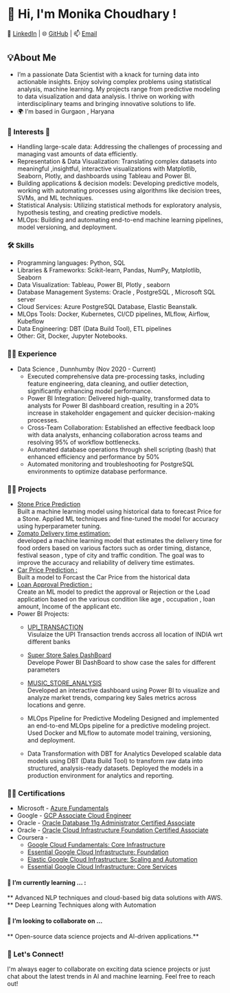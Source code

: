 # 👋 Hi, I'm Monika Choudhary !
🔗 [LinkedIn](https://www.linkedin.com/in/monika-choudhary-78486619/) | 🌐 [GitHub](https://github.com/MonikaChoudhary01) | 📫 [Email](saimonika01@gmail.com)

## 💡About Me

- I’m a passionate Data Scientist with a knack for turning data into actionable insights. Enjoy solving complex problems using statistical analysis, machine learning. My projects range from predictive modeling  to data visualization and  data analysis. I thrive on working with interdisciplinary teams and bringing innovative solutions to life.
- 🌍 I’m based in Gurgaon , Haryana

### 👀 Interests 🔭 

- Handling large-scale data: Addressing the challenges of processing and managing vast amounts of data efficiently.
- Representation & Data Visualization: Translating complex datasets into meaningful ,insightful, interactive visualizations with Matplotlib, Seaborn, Plotly, and dashboards using Tableau and Power BI.
- Building applications & decision models: Developing predictive models, working with automating processes using algorithms like decision trees, SVMs, and ML techniques.
- Statistical Analysis: Utilizing statistical methods for exploratory analysis, hypothesis testing, and creating predictive models.
- MLOps: Building and automating end-to-end machine learning pipelines, model versioning, and deployment.

### 🛠 Skills 
* Programming languages: Python, SQL
* Libraries & Frameworks: Scikit-learn, Pandas, NumPy, Matplotlib, Seaborn
* Data Visualization: Tableau, Power BI, Plotly , seaborn
* Database Management Systems: Oracle , PostgreSQL , Microsoft SQL server
* Cloud Services: Azure PostgreSQL Database, Elastic Beanstalk.
* MLOps Tools: Docker, Kubernetes, CI/CD pipelines, MLflow, Airflow, Kubeflow
* Data Engineering: DBT (Data Build Tool),  ETL pipelines
* Other: Git, Docker, Jupyter Notebooks.
  
### 👨‍💻 Experience 

- Data Science , Dunnhumby (Nov 2020 - Current)
  -  Executed comprehensive data pre-processing tasks, including feature engineering, data cleaning, and outlier detection, significantly enhancing model performance.
  - Power BI Integration: Delivered high-quality, transformed data to analysts for Power BI dashboard creation, resulting in a 20% increase in stakeholder engagement and quicker decision-making processes.
  - Cross-Team Collaboration: Established an effective feedback loop with data analysts, enhancing collaboration across teams and resolving 95% of workflow bottlenecks.
  - Automated database operations through shell scripting (bash) that enhanced efficiency and performance by 50%
  - Automated monitoring and troubleshooting for PostgreSQL environments to optimize database performance.

### 🧑‍🔧 Projects 

- [Stone Price Prediction](https://github.com/MonikaChoudhary01/Stone_Price_Prediction)<br />
Built a machine learning model using historical data to forecast Price for a Stone. Applied ML techniques and fine-tuned the model for accuracy using hyperparameter tuning.
- [Zomato Delivery time estimation:](https://github.com/MonikaChoudhary01/Zomato_delivery_time_estimation)<br />
  developed a machine learning model that estimates the delivery time for food orders based on various factors such as order timing, distance, festival season , type of city and traffic condition. The goal was to improve the accuracy and reliability of delivery time estimates.
- [Car Price Prediction :](https://github.com/MonikaChoudhary01/Car_price_prediction/tree/main/notebooks)<br />
  Built a model to Forcast the Car Price from the historical data 
- [Loan Approval Prediction :](https://github.com/MonikaChoudhary01/Loan_approval_prediction)<br />
  Create an ML model to predict the approval or Rejection or the Load application based on the various condition like age , occupation , loan amount, Income of the applicant etc.
- Power BI Projects:
  - [UPI_TRANSACTION](https://www.linkedin.com/feed/update/urn:li:activity:7242047849805316096?updateEntityUrn=urn%3Ali%3Afs_updateV2%3A%28urn%3Ali%3Aactivity%3A7242047849805316096%2CFEED_DETAIL%2CEMPTY%2CDEFAULT%2Cfalse%29&lipi=urn%3Ali%3Apage%3Ad_flagship3_profile_view_base%3B3HL1IXGqTcqdnUmfGNPTRQ%3D%3D)<br />
     Visulaize the UPI Transaction trends accross all location of INDIA wrt different banks
  - [Super Store Sales DashBoard](https://github.com/MonikaChoudhary01/Power-BI/blob/main/SuperStore.pbix)<br />
     Develope Power BI DashBoard to show case the sales for different parameters
  - [MUSIC_STORE_ANALYSIS](https://www.linkedin.com/feed/update/urn:li:activity:7224744164356153344?updateEntityUrn=urn%3Ali%3Afs_updateV2%3A%28urn%3Ali%3Aactivity%3A7224744164356153344%2CFEED_DETAIL%2CEMPTY%2CDEFAULT%2Cfalse%29&lipi=urn%3Ali%3Apage%3Ad_flagship3_profile_view_base%3B3HL1IXGqTcqdnUmfGNPTRQ%3D%3D)<br />
      Developed an interactive dashboard using Power BI to visualize and analyze market trends, comparing key Sales metrics across locations and genre.
  - MLOps Pipeline for Predictive Modeling
Designed and implemented an end-to-end MLOps pipeline for a predictive modeling project. Used Docker and MLflow to automate model training, versioning, and deployment.

  - Data Transformation with DBT for Analytics
Developed scalable data models using DBT (Data Build Tool) to transform raw data into structured, analysis-ready datasets. Deployed the models in a production environment for analytics and reporting.

### 👨‍🎓 Certifications 

* Microsoft - [Azure Fundamentals](https://www.credly.com/badges/87a8fe3d-04b0-4e91-ae21-fbd47a3fae29/public_url)
* Google - [GCP Associate Cloud Engineer](https://www.credly.com/badges/9e4fefcd-8060-49f7-9bfd-493bef89a4f3/public_url)
* Oracle - [Oracle Database 11g Administrator Certified Associate]( https://www.credly.com/badges/95cb75f0-7709-41cf-92ef-af3713261f01/public_url)
* Oracle - [Oracle Cloud Infrastructure Foundation Certified Associate](https://www.credly.com/badges/32ed5ea1-3d59-4f87-907e-349b996274e5/public_url)
* Coursera -
    - [Google Cloud Fundamentals: Core Infrastructure](https://coursera.org/share/7f2bed3274022ee19293944a79480561)
    - [Essential Google Cloud Infrastructure: Foundation](https://coursera.org/share/087ca9f61f5edf0625408c7eb4974014)
    - [Elastic Google Cloud Infrastructure: Scaling and Automation](https://coursera.org/share/d90272db60d79bd273becf380e09b6e8)
    - [Essential Google Cloud Infrastructure: Core Services](https://coursera.org/share/34b251f032e1b8fe1a9a073f138755eb)

#### 🌱 I’m currently learning ... : 
** Advanced NLP techniques and cloud-based big data solutions with AWS.
** Deep Learning Techniques along with Automation

#### 💞️ I’m looking to collaborate on ...
** Open-source data science projects and AI-driven applications.**

### 🎯 Let's Connect!
I'm always eager to collaborate on exciting data science projects or just chat about the latest trends in AI and machine learning. Feel free to reach out!


